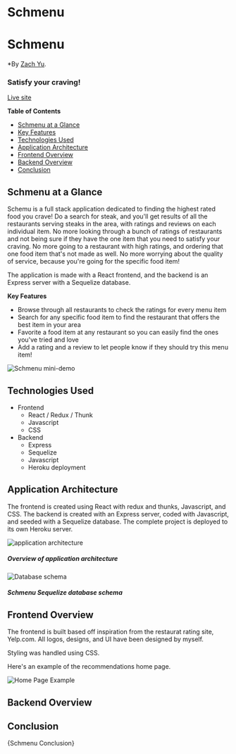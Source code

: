 # Schmenu

# Schmenu

*By [Zach Yu](https://github.com/ZachMYu).

### Satisfy your craving!

[Live site](https://Schmenu.herokuapp.com)

**Table of Contents**

* [Schmenu at a Glance](https://github.com/zachmyu/Schmenu)
* [Key Features](https://github.com/zachmyu/Schmenu)
* [Technologies Used](https://github.com/zachmyu/Schmenu)
* [Application Architecture](https://github.com/zachmyu/Schmenu)
* [Frontend Overview](https://github.com/zachmyu/Schmenu)
* [Backend Overview](https://github.com/zachmyu/Schmenu)
* [Conclusion](https://github.com/zachmyu/Schmenu)

## Schmenu at a Glance

Schemu is a full stack application dedicated to finding the highest rated food you crave! Do a search for steak, and you'll get results of all the restaurants serving steaks in the area, with ratings and reviews on each individual item. No more looking through a bunch of ratings of restaurants and not being sure if they have the one item that you need to satisfy your craving. No more going to a restaurant with high ratings, and ordering that one food item that's not made as well. No more worrying about the quality of service, because you're going for the specific food item!

The application is made with a React frontend, and the backend is an Express server with a Sequelize database.

**Key Features**

- Browse through all restaurants to check the ratings for every menu item
- Search for any specific food item to find the restaurant that offers the best item in your area
- Favorite a food item at any restaurant so you can easily find the ones you've tried and love
- Add a rating and a review to let people know if they should try this menu item!

![Schmenu mini-demo](/readme-assets/mini-demo.gif)

## Technologies Used

- Frontend
  - React / Redux / Thunk
  - Javascript
  - CSS
- Backend
  - Express
  - Sequelize
  - Javascript
  - Heroku deployment

## Application Architecture

The frontend is created using React with redux and thunks, Javascript, and CSS. The backend is created with an Express server, coded with Javascript, and seeded with a Sequelize database. The complete project is deployed to its own Heroku server.

![application architecture](/readme-assets/Schmenu-architecture.png)

##### Overview of application architecture

![Database schema](/readme-assets/Schmenu-schema.jpeg)

##### Schmenu Sequelize database schema

## Frontend Overview

The frontend is built based off inspiration from the restaurat rating site, Yelp.com. All logos, designs, and UI have been designed by myself.

Styling was handled using CSS.

Here's an example of the recommendations home page.

![Home Page Example](readme-assets/home-page.png)

## Backend Overview



## Conclusion

{Schmenu Conclusion}
